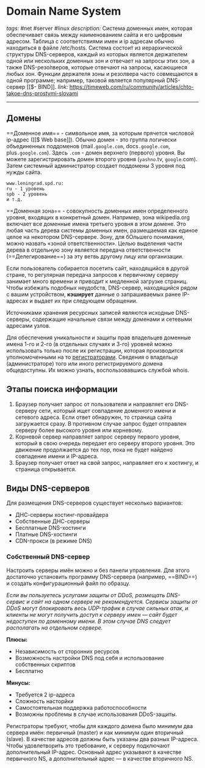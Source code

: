 # Domain Name System
*tags:* #net #server #linux
*description:* Система доменных имен, которая обеспечивает связь между наименованием сайта и его цифровым адресом. Таблица с соответствиями имен и ip адресам обычно находиться в файле /etc/hosts. Система состоит из иерархической структуры DNS-серверов, каждый из которых является держателем одной или нескольких доменных зон и отвечает на запросы этих зон, а также DNS-резо́лверов, которые отвечают на запросы, касающиеся любых зон. Функции держателя зоны и резолвера часто совмещаются в одной программе; например, таковой является популярный DNS-сервер [[$- BIND]].
*link:* https://timeweb.com/ru/community/articles/chto-takoe-dns-prostymi-slovami

---

## Домены

==Доменное имя== - символьное имя, за которым прячется числовой ip-адрес ([[$ Web base]]). Обычно домен - это группа логически объединенных поддоменов (mail`.google.com`, docs`.google.com`, plus`.google.com`). Здесь `.com` - домен верхнего (первого) уровня. Вы можете зарегистрировать домен второго уровня (`yashno`.tv, `google`.com). Затем системный администратор создает поддомены 3 уровня под нужды сайта.
```
www.leningrad.spd.ru:
ru - 1 уровень
spb - 2 уровень
и т.д.
```

==Доменная зона== - совокупность доменных имен определенного уровня, входящих в конкретный домен. Например, зона wikipedia.org включает все доменные имена третьего уровня в этом домене. Это любая часть дерева системы доменных имен, размещаемая как единое целое на некотором DNS-сервере. Зону, для бОльшего понимания, можно назвать «зоной ответственности». Целью выделения части дерева в отдельную зону является передача ответственности (==Делегирование==) за эту ветвь другому лицу или организации. 

Если пользователь собирается посетить сайт, находящийся в другой стране, то регулярная передача запросов к первичному серверу занимает много времени и приводит к медленной загрузке страниц. Чтобы избежать подобных неудобств, DNS-сервер, находящийся рядом с вашим устройством, **кэширует** данные о запрашиваемых ранее IP-адресах и выдает их при следующем обращении.

Источниками хранения ресурсных записей являются исходные DNS-серверы, содержащие начальные связи между доменами и сетевыми адресами узлов.

Для обеспечения уникальности и защиты прав владельцев доменные имена 1-го и 2-го (в отдельных случаях и 3-го) уровней можно использовать только после их регистрации, которая производится уполномоченными на то [регистраторами](https://ru.wikipedia.org/wiki/Регистратор_доменных_имён). Сведения о владельце (администраторе) того или иного регистрируемого домена общедоступны. Их можно узнать, воспользовавшись службой whois. 

## Этапы поиска информации
1. Браузер получает запрос от пользователя и направляет его DNS-серверу сети, который ищет совпадение доменного имени и сетевого адреса. Если ответ обнаружен, то страница сайта загружается сразу. В противном случае запрос будет отправлен серверу более высокого уровня или корневому.
2. Корневой сервер направляет запрос серверу первого уровня, который в свою очередь передает его серверу второго уровня. Это движение продолжается до тех пор, пока не будет найдено совпадение имени и IP-адреса.
3. Браузер получает ответ на свой запрос, направляет его к хостингу, и страница открывается.

## Виды DNS-серверов
Для размещения DNS-серверов существует несколько вариантов:

- ДНС-серверы хостинг-провайдера
- Собственные ДНС-серверы
- Бесплатные DNS-хостинги
- Платные DNS-хостинги
- CDN-прокси (в режиме DNS)

### Собственный DNS-сервер
Настроить серверы имён можно и без панели управления. Для этого достаточно установить программу DNS-сервера (например, ==BIND==) и создать конфигурационный файл по образцу.

*Если вы пользуетесь услугами защиты от DDoS, размещать DNS-сервис и сайт на одном сервере не рекомендуется. Cервисы защиты от DDoS могут блокировать весь UDP-трафик в случае сильных атак, и клиенты не могут получить доступ к серверу имен — сайт будет недоступен по доменному имени. В этом случае DNS следует располагать на отдельном сервере.*

**Плюсы:**
- Независимость от сторонних ресурсов
- Возможность настройки DNS под себя и использование собственных скриптов
- Бесплатно

**Минусы:**
- Требуется 2 ip-адреса
- Сложность насторйки
- Самостоятельная поддержка работоспособности
- Возможны проблемы в случае использования DDoS-защиты.

Регистраторы требуют, чтобы для каждого домена было минимум два сервера имён: первичный (master) и как минимум один вторичный (slave). В качестве адресов должны быть указаны два разных IP-адреса. Чтобы удовлетворить это требование, к серверу подключают дополнительный IP-адрес. Основный адрес указывают в качестве первичного NS, а дополнительный адрес — в качестве вторичного NS.